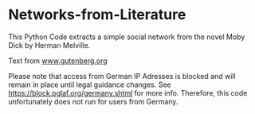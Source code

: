 # Networks-from-Literature

This Python Code extracts a simple social network from the novel Moby Dick by Herman Melville.

Text from www.gutenberg.org

Please note that access from German IP Adresses is blocked and will remain in place until legal guidance changes. See https://block.pglaf.org/germany.shtml for more info. Therefore, this code unfortunately does not run for users from Germany.
